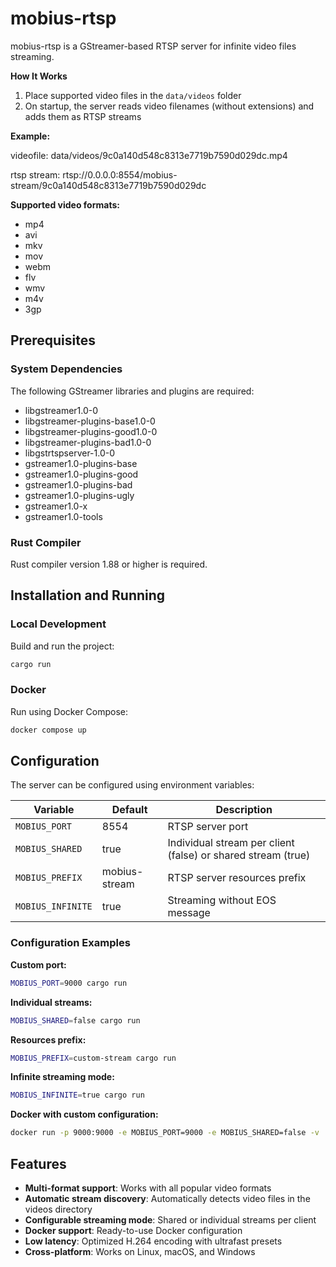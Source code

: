 # mobius-rtsp

mobius-rtsp is a GStreamer-based RTSP server for infinite video files streaming.

**How It Works**

1. Place supported video files in the `data/videos` folder
2. On startup, the server reads video filenames (without extensions) and adds them as RTSP streams

**Example:**

videofile: data/videos/9c0a140d548c8313e7719b7590d029dc.mp4

rtsp stream: rtsp://0.0.0.0:8554/mobius-stream/9c0a140d548c8313e7719b7590d029dc

**Supported video formats:**
   - mp4
   - avi
   - mkv
   - mov
   - webm
   - flv
   - wmv
   - m4v
   - 3gp

## Prerequisites

### System Dependencies

The following GStreamer libraries and plugins are required:
- libgstreamer1.0-0
- libgstreamer-plugins-base1.0-0
- libgstreamer-plugins-good1.0-0
- libgstreamer-plugins-bad1.0-0
- libgstrtspserver-1.0-0
- gstreamer1.0-plugins-base
- gstreamer1.0-plugins-good
- gstreamer1.0-plugins-bad
- gstreamer1.0-plugins-ugly
- gstreamer1.0-x
- gstreamer1.0-tools

### Rust Compiler

Rust compiler version 1.88 or higher is required.

## Installation and Running

### Local Development

Build and run the project:
```bash
cargo run
```

### Docker

Run using Docker Compose:
```bash
docker compose up
```

## Configuration

The server can be configured using environment variables:

| Variable | Default | Description |
|----------|---------|-------------|
| `MOBIUS_PORT` | 8554 | RTSP server port |
| `MOBIUS_SHARED` | true | Individual stream per client (false) or shared stream (true) |
| `MOBIUS_PREFIX` | mobius-stream | RTSP server resources prefix |
| `MOBIUS_INFINITE` | true | Streaming without EOS message |

### Configuration Examples

**Custom port:**
```bash
MOBIUS_PORT=9000 cargo run
```

**Individual streams:**
```bash
MOBIUS_SHARED=false cargo run
```

**Resources prefix:**
```bash
MOBIUS_PREFIX=custom-stream cargo run
```

**Infinite streaming mode:**
```bash
MOBIUS_INFINITE=true cargo run
```

**Docker with custom configuration:**
```bash
docker run -p 9000:9000 -e MOBIUS_PORT=9000 -e MOBIUS_SHARED=false -v ./videos:/mobius/videos mobius-rtsp
```

## Features

- **Multi-format support**: Works with all popular video formats
- **Automatic stream discovery**: Automatically detects video files in the videos directory
- **Configurable streaming mode**: Shared or individual streams per client
- **Docker support**: Ready-to-use Docker configuration
- **Low latency**: Optimized H.264 encoding with ultrafast presets
- **Cross-platform**: Works on Linux, macOS, and Windows
